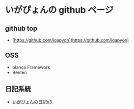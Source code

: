 # いがぴょんの github ページ

## github top

* [https://github.com/igapyon](https://github.com/igapyon)

## OSS

* blanco Framework
* Benten

## 日記系統

* [いがぴょんの日記v3](https://igapyon.github.io/diary/)

